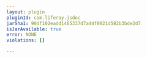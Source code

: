 ```yaml
---
layout: plugin
pluginId: com.liferay.jsdoc
jarSha1: 90df102eadd1465337d7a44f0021d582b3bde2d7
isJarAvailable: true
error: NONE
violations: []

---
```

